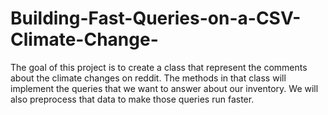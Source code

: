 # Building-Fast-Queries-on-a-CSV-Climate-Change-
The goal of this project is to create a class that represent the comments about the climate changes on reddit. The methods in that class will implement the queries that we want to answer about our inventory. We will also preprocess that data to make those queries run faster.
